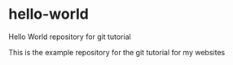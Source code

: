 # hello-world
Hello World repository for git tutorial

This is the example repository for the git tutorial for my websites

